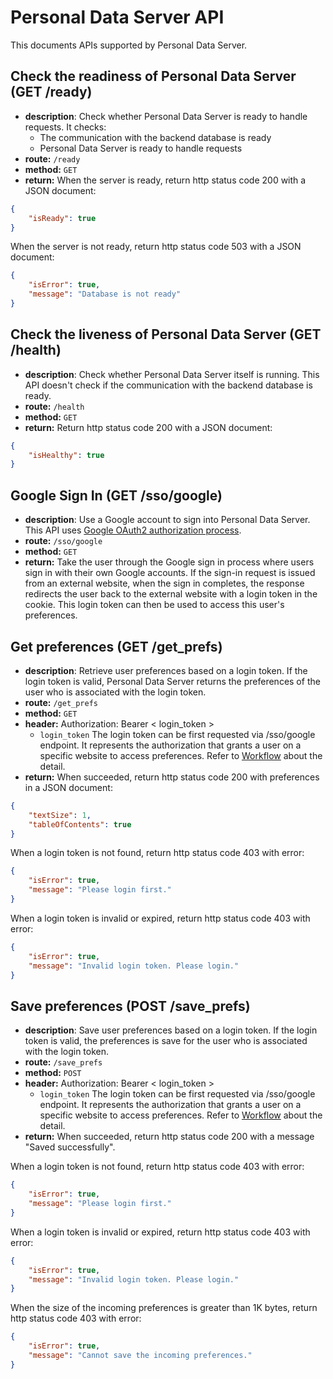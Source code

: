 # Personal Data Server API

This documents APIs supported by Personal Data Server.

## Check the readiness of Personal Data Server (GET /ready)

* **description**: Check whether Personal Data Server is ready to handle requests. It checks:
  * The communication with the backend database is ready
  * Personal Data Server is ready to handle requests
* **route:** `/ready`
* **method:** `GET`
* **return:** When the server is ready, return http status code 200 with a JSON document:

```json
{
    "isReady": true
}
```

When the server is not ready, return http status code 503 with a JSON document:

```json
{
    "isError": true,
    "message": "Database is not ready"
}
```


## Check the liveness of Personal Data Server (GET /health)

* **description**: Check whether Personal Data Server itself is running. This API doesn't check if the communication
with the backend database is ready.
* **route:** `/health`
* **method:** `GET`
* **return:** Return http status code 200 with a JSON document:

```json
{
    "isHealthy": true
}
```

## Google Sign In (GET /sso/google)

* **description**: Use a Google account to sign into Personal Data Server. This API uses
[Google OAuth2 authorization process](https://developers.google.com/identity/protocols/oauth2/web-server).
* **route:** `/sso/google`
* **method:** `GET`
* **return:** Take the user through the Google sign in process where users sign in with their own Google accounts.
If the sign-in request is issued from an external website, when the sign in completes, the response redirects the
user back to the external website with a login token in the cookie. This login token can then be used to access this
user's preferences.

## Get preferences (GET /get_prefs)

* **description**: Retrieve user preferences based on a login token. If the login token is valid, Personal Data Server
returns the preferences of the user who is associated with the login token.
* **route:** `/get_prefs`
* **method:** `GET`
* **header:** Authorization: Bearer < login_token >
  * `login_token` The login token can be first requested via /sso/google endpoint. It represents the authorization
    that grants a user on a specific website to access preferences. Refer to [Workflow](./Workflow.md) about the
    detail.
* **return:** When succeeded, return http status code 200 with preferences in a JSON document:

```json
{
    "textSize": 1,
    "tableOfContents": true
}
```

When a login token is not found, return http status code 403 with error:

```json
{
    "isError": true,
    "message": "Please login first."
}
```

When a login token is invalid or expired, return http status code 403 with error:

```json
{
    "isError": true,
    "message": "Invalid login token. Please login."
}
```

## Save preferences (POST /save_prefs)

* **description**: Save user preferences based on a login token. If the login token is valid, the preferences
is save for the user who is associated with the login token.
* **route:** `/save_prefs`
* **method:** `POST`
* **header:** Authorization: Bearer < login_token >
  * `login_token` The login token can be first requested via /sso/google endpoint. It represents the authorization
    that grants a user on a specific website to access preferences. Refer to [Workflow](./Workflow.md) about the
    detail.
* **return:** When succeeded, return http status code 200 with a message "Saved successfully".

When a login token is not found, return http status code 403 with error:

```json
{
    "isError": true,
    "message": "Please login first."
}
```

When a login token is invalid or expired, return http status code 403 with error:

```json
{
    "isError": true,
    "message": "Invalid login token. Please login."
}
```

When the size of the incoming preferences is greater than 1K bytes, return http status code 403 with error:

```json
{
    "isError": true,
    "message": "Cannot save the incoming preferences."
}
```
